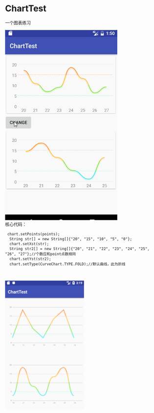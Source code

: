# ChartTest
一个图表练习<br>

![image](https://github.com/AndroidNerd/ChartTest/blob/master/pic/chart.gif?raw=true)<br>
核心代码：<br>
 <pre><code> chart.setPoints(points);
  String str[] = new String[]{"20", "15", "10", "5", "0"};
  chart.setXst(str);
  String str2[] = new String[]{"20", "21", "22", "23", "24", "25", "26", "27"};//个数应和point点数相同
  chart.setYst(str2);
  chart.setType(CurveChart.TYPE.FOLD);//默认曲线，此为折线
  </code></pre>
<br>![image](https://github.com/AndroidNerd/ChartTest/blob/master/pic/chart.jpg?raw=true)
